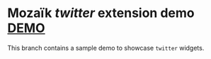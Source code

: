 # Mozaïk *twitter* extension demo [DEMO][demo-url]

This branch contains a sample demo to showcase `twitter` widgets.

[demo-url]: https://mozaik-twitter.herokuapp.com/
